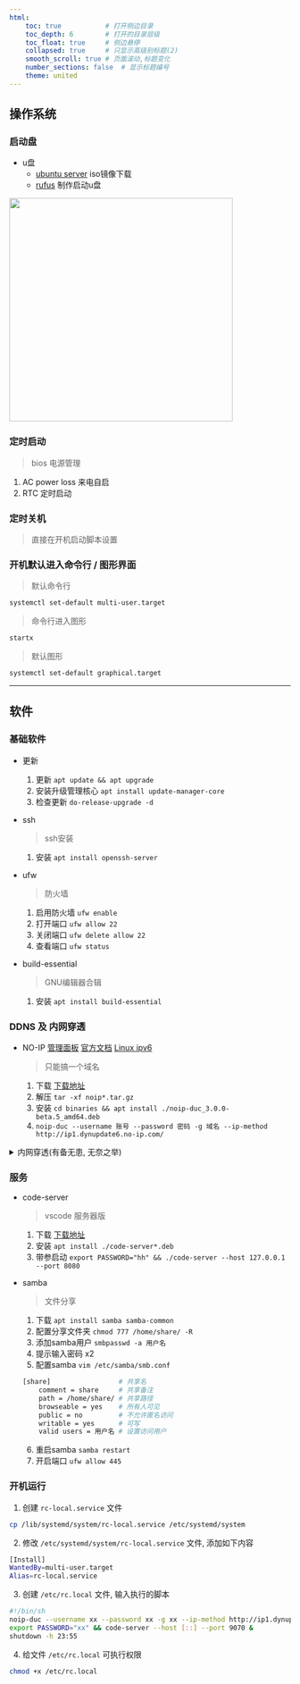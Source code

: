 ```yaml
---
html:
    toc: true           # 打开侧边目录
    toc_depth: 6        # 打开的目录层级
    toc_float: true     # 侧边悬停
    collapsed: true     # 只显示高级别标题(2)
    smooth_scroll: true # 页面滚动,标题变化
    number_sections: false  # 显示标题编号
    theme: united
--- 
```


## 操作系统

### 启动盘
* u盘
  * [ubuntu server](https://cn.ubuntu.com/download/server/step1) iso镜像下载
  * [rufus](https://rufus.ie/zh/)   制作启动u盘

<img src="https://git.acwing.com/jiao/p/-/raw/main/set/ubuntu1.jpg" height="400"> 

### 定时启动
> bios 电源管理
  1. AC power loss 来电自启
  2. RTC 定时启动

### 定时关机
> 直接在开机启动脚本设置

### 开机默认进入命令行 / 图形界面

> 默认命令行
```sh
systemctl set-default multi-user.target
```
> 命令行进入图形
```sh
startx
```
> 默认图形
```sh
systemctl set-default graphical.target
```

---

## 软件


### 基础软件

* 更新
    1. 更新 `apt update && apt upgrade`
    2. 安装升级管理核心 `apt install update-manager-core` 
    3. 检查更新 `do-release-upgrade -d`

* ssh
    > ssh安装
    1. 安装 `apt install openssh-server`
    
* ufw    
    > 防火墙
    1. 启用防火墙 `ufw enable`
    2. 打开端口 `ufw allow 22`
    3. 关闭端口 `ufw delete allow 22`
    4. 查看端口 `ufw status` 

* build-essential
    > GNU编辑器合辑
    1. 安装 `apt install build-essential` 

### DDNS 及 内网穿透

* NO-IP [管理面板](https://my.noip.com/dynamic-dns) [官方文档](https://www.noip.com/support/knowledgebase/install-linux-3-x-dynamic-update-client-duc/) [Linux ipv6](https://www.noip.com/support/knowledgebase/automatic-ipv6-updates-linux-duc/)
  > 只能搞一个域名
    1. 下载 [下载地址](https://my.noip.com/dynamic-dns/duc)
    2. 解压 `tar -xf noip*.tar.gz`
    3. 安装 `cd binaries && apt install ./noip-duc_3.0.0-beta.5_amd64.deb`
    4. `noip-duc --username 账号 --password 密码 -g 域名 --ip-method http://ip1.dynupdate6.no-ip.com/`


<details><summary>内网穿透(有备无患, 无奈之举)</summary>

* 小鸡穿透 [管理面板](https://console.chickfrp.com/#/penManage/tunnel) [官方文档](http://help.chickfrp.com/#/%E5%BF%AB%E9%80%9F%E5%85%A5%E9%97%A8)
    > 固定ip, 高带宽(1.25MB/s), 高流量(5GB)
    1. 下载 `wget https://chickfrp.com/download/frp045/linux/frp_0.45.0_linux_amd64.tar.gz` 
    2. 解压 `tar -zxvf frp*.tar.gz`
    3. 复制管理面板中的配置文件代码
    4. 替换 frpc.ini
    5. 穿透 `./frpc`

* cpolar [管理面板](https://dashboard.cpolar.com/status) [官方文档](https://www.cpolar.com/docs)
    > cpolar不能固定ip, 但流量无限
    1. 安装 `curl -sL https://git.io/cpolar | sudo bash`
    2. 查看 `token`在管理面板
    3. 认证 `cpolar authtoken 你的token`
    4. 穿透 `cpolar http 9070`

* 花生壳 [管理面板](https://console.hsk.oray.com/forward) [官方文档](https://service.oray.com/question/11630.html)
    > 花生壳可以配置两个固定ip
    1. 安装 `dpkg -i phddns-5.0.0-amd64.deb`
    2. 运行 `phddns start`
    3. 查看 `phddns status`
    4. 登录 `sn码` + `admin` 登录管理面板  
    5. 穿透 管理面板添加映射  


</details>

### 服务
* code-server
    > vscode 服务器版
    1. 下载 [下载地址](https://github.com/coder/code-server/releases)
    2. 安装 `apt install ./code-server*.deb`  
    3. 带参启动 `export PASSWORD="hh" && ./code-server --host 127.0.0.1 --port 8080`

* samba 
    > 文件分享
    1. 下载 `apt install samba samba-common`
    2. 配置分享文件夹 `chmod 777 /home/share/ -R`
    3. 添加samba用户 `smbpasswd -a 用户名`
    4. 提示输入密码 x2
    5. 配置samba `vim /etc/samba/smb.conf`
    ```sh
    [share]                 # 共享名
        comment = share     # 共享备注
        path = /home/share/ # 共享路径
        browseable = yes    # 所有人可见
        public = no         # 不允许匿名访问
        writable = yes      # 可写
        valid users = 用户名 # 设置访问用户
    ``` 
    6. 重启samba `samba restart`
    7. 开启端口 `ufw allow 445`

### 开机运行  
  1. 创建 `rc-local.service` 文件
```sh
cp /lib/systemd/system/rc-local.service /etc/systemd/system
```
  2. 修改 `/etc/systemd/system/rc-local.service` 文件, 添加如下内容
```sh
[Install]   
WantedBy=multi-user.target   
Alias=rc-local.service
```
  3. 创建 `/etc/rc.local` 文件, 输入执行的脚本
```sh
#!/bin/sh
noip-duc --username xx --password xx -g xx --ip-method http://ip1.dynupdate6.no-ip.com/ &
export PASSWORD="xx" && code-server --host [::] --port 9070 &
shutdown -h 23:55
```
  4. 给文件 `/etc/rc.local` 可执行权限
```sh
chmod +x /etc/rc.local
```
